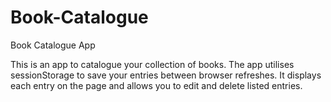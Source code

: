 # Book-Catalogue
Book Catalogue App

This is an app to catalogue your collection of books. The app utilises sessionStorage to save your entries between browser refreshes.
It displays each entry on the page and allows you to edit and delete listed entries.
